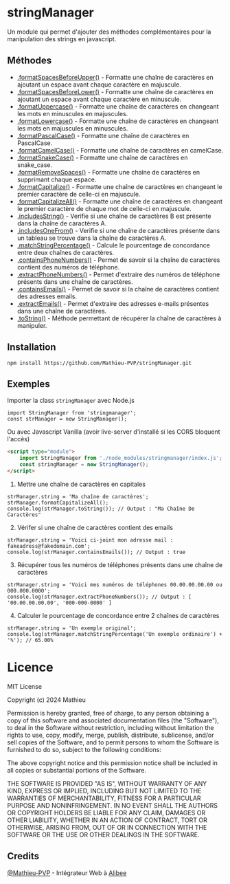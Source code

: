 # stringManager
Un module qui permet d'ajouter des méthodes complémentaires pour la manipulation des strings en javascript.

## Méthodes
- [<stringManager>.formatSpacesBeforeUpper()](https://github.com/Mathieu-PVP/stringManager/blob/main/lib/stringManager.js#L18) - Formatte une chaîne de caractères en ajoutant un espace avant chaque caractère en majuscule.
- [<stringManager>.formatSpacesBeforeLower()](https://github.com/Mathieu-PVP/stringManager/blob/main/lib/stringManager.js#L28) - Formatte une chaîne de caractères en ajoutant un espace avant chaque caractère en minuscule.
- [<stringManager>.formatUppercase()](https://github.com/Mathieu-PVP/stringManager/blob/main/lib/stringManager.js#L38) - Formatte une chaîne de caractères en changeant les mots en minuscules en majuscules.
- [<stringManager>.formatLowercase()](https://github.com/Mathieu-PVP/stringManager/blob/main/lib/stringManager.js#L48) - Formatte une chaîne de caractères en changeant les mots en majuscules en minuscules.
- [<stringManager>.formatPascalCase()](https://github.com/Mathieu-PVP/stringManager/blob/main/lib/stringManager.js#L58) - Formatte une chaîne de caractères en PascalCase.
- [<stringManager>.formatCamelCase()](https://github.com/Mathieu-PVP/stringManager/blob/main/lib/stringManager.js#L71) - Formatte une chaîne de caractères en camelCase.
- [<stringManager>.formatSnakeCase()](https://github.com/Mathieu-PVP/stringManager/blob/main/lib/stringManager.js#L84) - Formatte une chaîne de caractères en snake_case.
- [<stringManager>.formatRemoveSpaces()](https://github.com/Mathieu-PVP/stringManager/blob/main/lib/stringManager.js#L94) - Formatte une chaîne de caractères en supprimant chaque espace.
- [<stringManager>.formatCapitalize()](https://github.com/Mathieu-PVP/stringManager/blob/main/lib/stringManager.js#L104) - Formatte une chaîne de caractères en changeant le premier caractère de celle-ci en majuscule.
- [<stringManager>.formatCapitalizeAll()](https://github.com/Mathieu-PVP/stringManager/blob/main/lib/stringManager.js#L114) - Formatte une chaîne de caractères en changeant le premier caractère de chaque mot de celle-ci en majuscule.
- [<stringManager>.includesString()](https://github.com/Mathieu-PVP/stringManager/blob/main/lib/stringManager.js#L128) - Verifie si une chaîne de caractères B est présente dans la chaîne de caractères A.
- [<stringManager>.includesOneFrom()](https://github.com/Mathieu-PVP/stringManager/blob/main/lib/stringManager.js#L142) - Verifie si une chaîne de caractères présente dans un tableau se trouve dans la chaîne de caractères A.
- [<stringManager>.matchStringPercentage()](https://github.com/Mathieu-PVP/stringManager/blob/main/lib/stringManager.js#L155) - Calcule le pourcentage de concordance entre deux chaînes de caractères.
- [<stringManager>.containsPhoneNumbers()](https://github.com/Mathieu-PVP/stringManager/blob/main/lib/stringManager.js#L177) - Permet de savoir si la chaîne de caractères contient des numéros de téléphone.
- [<stringManager>.extractPhoneNumbers()](https://github.com/Mathieu-PVP/stringManager/blob/main/lib/stringManager.js#L187) - Permet d'extraire des numéros de téléphone présents dans une chaîne de caractères.
- [<stringManager>.containsEmails()](https://github.com/Mathieu-PVP/stringManager/blob/main/lib/stringManager.js#L197) - Permet de savoir si la chaîne de caractères contient des adresses emails.
- [<stringManager>.extractEmails()](https://github.com/Mathieu-PVP/stringManager/blob/main/lib/stringManager.js#L207) - Permet d'extraire des adresses e-mails présentes dans une chaîne de caractères.
- [<stringManager>.toString()](https://github.com/Mathieu-PVP/stringManager/blob/main/lib/stringManager.js#L226) - Méthode permettant de récupérer la chaîne de caractères à manipuler.

## Installation
```
npm install https://github.com/Mathieu-PVP/stringManager.git
```
## Exemples
Importer la class `stringManager` avec Node.js
```JS
import StringManager from 'stringmanager';
const strManager = new StringManager();
```
Ou avec Javascript Vanilla (avoir live-server d'installé si les CORS bloquent l'accès)
```HTML
<script type="module">
    import StringManager from './node_modules/stringmanager/index.js';
    const stringManager = new StringManager();
</script>
```
1) Mettre une chaîne de caractères en capitales
```JS
strManager.string = 'Ma chaîne de caractères';
strManager.formatCapitalizeAll();
console.log(strManager.toString()); // Output : "Ma Chaîne De Caractères"
```
2) Vérifer si une chaîne de caractères contient des emails
```JS
strManager.string = 'Voici ci-joint mon adresse mail : fakeadress@fakedomain.com';
console.log(strManager.containsEmails()); // Output : true
```
3) Récupérer tous les numéros de téléphones présents dans une chaîne de caractères
```JS
strManager.string = 'Voici mes numéros de téléphones 00.00.00.00.00 ou 000.000.0000';
console.log(strManager.extractPhoneNumbers()); // Output : [ '00.00.00.00.00', '000-000-0000' ]
```

4) Calculer le pourcentage de concordance entre 2 chaînes de caractères
```JS
strManager.string = 'Un exemple original';
console.log(strManager.matchStringPercentage('Un exemple ordinaire') + '%'); // 65.00%
```

# Licence
MIT License

Copyright (c) 2024 Mathieu

Permission is hereby granted, free of charge, to any person obtaining a copy
of this software and associated documentation files (the "Software"), to deal
in the Software without restriction, including without limitation the rights
to use, copy, modify, merge, publish, distribute, sublicense, and/or sell
copies of the Software, and to permit persons to whom the Software is
furnished to do so, subject to the following conditions:

The above copyright notice and this permission notice shall be included in all
copies or substantial portions of the Software.

THE SOFTWARE IS PROVIDED "AS IS", WITHOUT WARRANTY OF ANY KIND, EXPRESS OR
IMPLIED, INCLUDING BUT NOT LIMITED TO THE WARRANTIES OF MERCHANTABILITY,
FITNESS FOR A PARTICULAR PURPOSE AND NONINFRINGEMENT. IN NO EVENT SHALL THE
AUTHORS OR COPYRIGHT HOLDERS BE LIABLE FOR ANY CLAIM, DAMAGES OR OTHER
LIABILITY, WHETHER IN AN ACTION OF CONTRACT, TORT OR OTHERWISE, ARISING FROM,
OUT OF OR IN CONNECTION WITH THE SOFTWARE OR THE USE OR OTHER DEALINGS IN THE
SOFTWARE.

## Credits
[@Mathieu-PVP](https://github.com/Mathieu-PVP/) - Intégrateur Web à [Alibee](https://alibee.fr)
